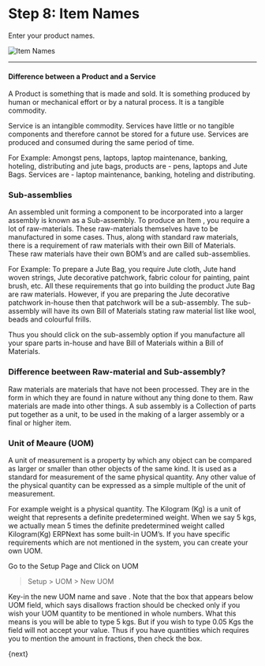 # Step 8: Item Names

Enter your product names.

![Item Names](/assets/erpnext_org/images/user-guide/setup-wizard/setup-wizard-8.png)

---

#### Difference between a Product and a Service

A Product is something that is made and sold. It is something produced by human or mechanical effort or by a natural process. It is a tangible commodity.

Service is an intangible commodity. Services have little or no tangible components and therefore cannot be stored for a future use. Services are produced and consumed during the same period of time.

For Example: Amongst pens, laptops, laptop maintenance, banking, hoteling, distributing and jute bags, products are - pens, laptops and Jute Bags. Services are - laptop maintenance, banking, hoteling and distributing.

### Sub-assemblies

An assembled unit forming a component to be incorporated into a larger assembly is known as a Sub-assembly. To produce an Item , you require a lot of raw-materials. These raw-materials themselves have to be manufactured in some cases. Thus, along with standard raw materials, there is a requirement of raw materials with their  own Bill of Materials. These raw materials have their own BOM’s and are called sub-assemblies.

For Example: To prepare a Jute Bag,  you require Jute cloth, Jute hand woven strings, Jute decorative patchwork, fabric colour for painting, paint brush, etc. All these requirements that go into building the product Jute Bag are raw materials. However, if you are preparing the Jute decorative patchwork in-house then that patchwork will be a sub-assembly. The sub-assembly will have its own Bill of Materials stating raw material list like wool, beads and colourful frills.

Thus you should click on the sub-assembly option if you manufacture all your spare parts in-house and have  Bill of Materials within a Bill of Materials.

###  Difference beetween Raw-material and Sub-assembly?

Raw materials are materials that have not been processed. They are in the form in which they are found in nature without any thing done to them. Raw materials are made into other things.  A sub assembly is a Collection of parts put together as a unit, to be used in the making of a larger assembly or a final or higher item.

### Unit of Meaure (UOM)

A unit of measurement is a property by which any object can be compared as larger or smaller than other objects of the same kind. It is used as a standard for measurement of the same physical quantity. Any other value of the physical quantity can be expressed as a simple multiple of the unit of measurement.

For example weight is a physical quantity. The Kilogram (Kg) is a unit of weight that represents a definite predetermined weight. When we say 5 kgs, we actually mean 5 times the definite predetermined weight called Kilogram(Kg)
ERPNext has some built-in UOM’s. If you have specific requirements which are not mentioned in the system, you can create your own UOM.

Go to the Setup Page and Click on UOM

> Setup > UOM > New UOM

Key-in the new UOM name and save . Note that the box that appears below UOM field, which says disallows fraction should be checked only if you wish your UOM quantity to be mentioned in whole numbers. What this means is you will be able to type 5 kgs. But if you wish to type 0.05 Kgs the field will not accept your value. Thus if you have quantities which requires you to mention the amount in fractions, then check the box.

{next}
